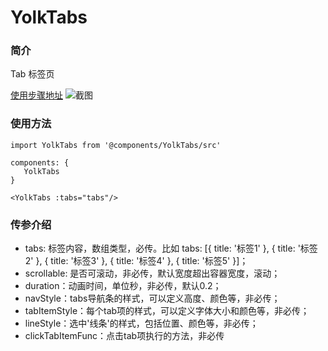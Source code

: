 # YolkTabs

### 简介
Tab 标签页

[使用步骤地址](https://yolkpie.net/yolkworks-list/#/detail/vue-yolkTabs-block)
![截图](https://img12.360buyimg.com/imagetools/jfs/t1/118585/23/11924/25757/5f07d647E5aa14b9e/691db6bdec3d4e91.png)

### 使用方法
```
import YolkTabs from '@components/YolkTabs/src'

components: {
   YolkTabs
}

<YolkTabs :tabs="tabs"/>
```

### 传参介绍
* tabs: 标签内容，数组类型，必传。比如 tabs: [{ title: '标签1' }, {	title: '标签2'	}, { title: '标签3' }, {	title: '标签4'	}, {	title: '标签5' }]；
* scrollable: 是否可滚动，非必传，默认宽度超出容器宽度，滚动；
* duration：动画时间，单位秒，非必传，默认0.2；
* navStyle：tabs导航条的样式，可以定义高度、颜色等，非必传；
* tabItemStyle：每个tab项的样式，可以定义字体大小和颜色等，非必传；
* lineStyle：选中'线条'的样式，包括位置、颜色等，非必传；
* clickTabItemFunc：点击tab项执行的方法，非必传


